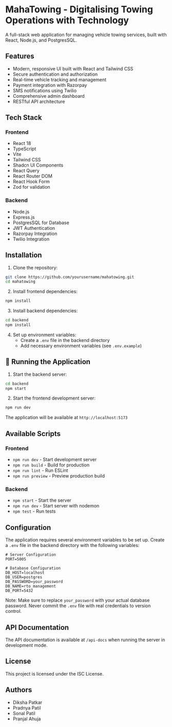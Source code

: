 # MahaTowing - Digitalising Towing Operations with Technology

A full-stack web application for managing vehicle towing services, built with React, Node.js, and PostgresSQL.

## Features

- Modern, responsive UI built with React and Tailwind CSS
- Secure authentication and authorization
- Real-time vehicle tracking and management
- Payment integration with Razorpay
- SMS notifications using Twilio
- Comprehensive admin dashboard
- RESTful API architecture

## Tech Stack

### Frontend
- React 18
- TypeScript
- Vite
- Tailwind CSS
- Shadcn UI Components
- React Query
- React Router DOM
- React Hook Form
- Zod for validation

### Backend
- Node.js
- Express.js
- PostgresSQL for Database
- JWT Authentication
- Razorpay Integration
- Twilio Integration

## Installation

1. Clone the repository:
```bash
git clone https://github.com/yourusername/mahatowing.git
cd mahatowing
```

2. Install frontend dependencies:
```bash
npm install
```

3. Install backend dependencies:
```bash
cd backend
npm install
```

4. Set up environment variables:
   - Create a `.env` file in the backend directory
   - Add necessary environment variables (see `.env.example`)

## 🚀 Running the Application

1. Start the backend server:
```bash
cd backend
npm start
```

2. Start the frontend development server:
```bash
npm run dev
```

The application will be available at `http://localhost:5173`

## Available Scripts

### Frontend
- `npm run dev` - Start development server
- `npm run build` - Build for production
- `npm run lint` - Run ESLint
- `npm run preview` - Preview production build

### Backend
- `npm start` - Start the server
- `npm run dev` - Start server with nodemon
- `npm test` - Run tests

## Configuration

The application requires several environment variables to be set up. Create a `.env` file in the backend directory with the following variables:

```
# Server Configuration
PORT=5005

# Database Configuration
DB_HOST=localhost
DB_USER=postgres
DB_PASSWORD=your_password
DB_NAME=rto_management
DB_PORT=5432
```

Note: Make sure to replace `your_password` with your actual database password. Never commit the `.env` file with real credentials to version control.

## API Documentation

The API documentation is available at `/api-docs` when running the server in development mode.

## License

This project is licensed under the ISC License.

## Authors

- Diksha Patkar
- Pradnya Patil
- Sonal Patil
- Pranjal Ahuja
